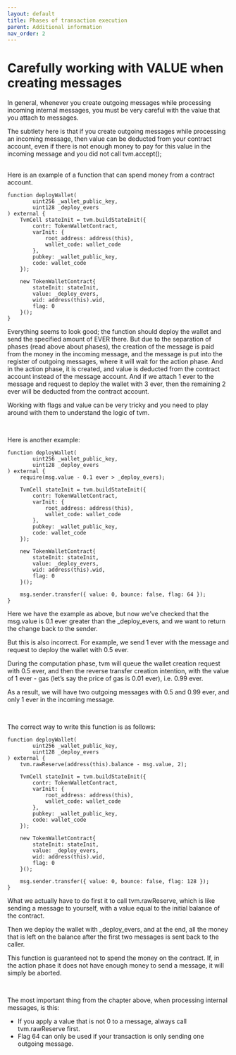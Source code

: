 ```yaml
---
layout: default
title: Phases of transaction execution
parent: Additional information
nav_order: 2
---
```


# Carefully working with VALUE when creating messages

In general, whenever you create outgoing messages while processing incoming internal messages, you must be very careful with the value that you attach to messages.

The subtlety here is that if you create outgoing messages while processing an incoming message, then value can be deducted from your contract account, even if there is not enough money to pay for this value in the incoming message and you did not call tvm.accept();

<br />
Here is an example of a function that can spend money from a contract account.

```solidity
function deployWallet(
        uint256 _wallet_public_key,
        uint128 _deploy_evers
) external {
    TvmCell stateInit = tvm.buildStateInit({
        contr: TokenWalletContract,
        varInit: {
            root_address: address(this),
            wallet_code: wallet_code
        },
        pubkey: _wallet_public_key,
        code: wallet_code
    });

    new TokenWalletContract{
        stateInit: stateInit,
        value: _deploy_evers,
        wid: address(this).wid,
        flag: 0
    }();
}
```

Everything seems to look good; the function should deploy the wallet and send the specified amount of EVER there. But due to the separation of phases (read above about phases), the creation of the message is paid from the money in the incoming message, and the message is put into the register of outgoing messages, where it will wait for the action phase. And in the action phase, it is created, and value is deducted from the contract account instead of  the message account. And if we attach 1 ever to the message and request to deploy the wallet with 3 ever, then the remaining 2 ever will be deducted from the contract account.

Working with flags and value can be very tricky and you need to play around with them to understand the logic of tvm.

<br />

Here is another example:

```solidity
function deployWallet(
        uint256 _wallet_public_key,
        uint128 _deploy_evers
) external {
    require(msg.value - 0.1 ever > _deploy_evers);

    TvmCell stateInit = tvm.buildStateInit({
        contr: TokenWalletContract,
        varInit: {
            root_address: address(this),
            wallet_code: wallet_code
        },
        pubkey: _wallet_public_key,
        code: wallet_code
    });

    new TokenWalletContract{
        stateInit: stateInit,
        value: _deploy_evers,
        wid: address(this).wid,
        flag: 0
    }();

    msg.sender.transfer({ value: 0, bounce: false, flag: 64 });
}
```

Here we have the example as above, but now we’ve checked that the msg.value is 0.1 ever greater than the _deploy_evers, and we want to return the change back to the sender.

But this is also incorrect. For example, we send 1 ever with the message and request to deploy the wallet with 0.5 ever.

During the computation phase, tvm will queue the wallet creation request with 0.5 ever, and then the reverse transfer creation intention, with the value of 1 ever - gas (let’s say the price of gas is 0.01 ever), i.e. 0.99 ever.

As a result, we will have two outgoing messages with 0.5 and 0.99 ever, and only 1 ever in the incoming message.

<br />

The correct way to write this function is as follows:

```solidity
function deployWallet(
        uint256 _wallet_public_key,
        uint128 _deploy_evers
) external {
    tvm.rawReserve(address(this).balance - msg.value, 2);

    TvmCell stateInit = tvm.buildStateInit({
        contr: TokenWalletContract,
        varInit: {
            root_address: address(this),
            wallet_code: wallet_code
        },
        pubkey: _wallet_public_key,
        code: wallet_code
    });

    new TokenWalletContract{
        stateInit: stateInit,
        value: _deploy_evers,
        wid: address(this).wid,
        flag: 0
    }();

    msg.sender.transfer({ value: 0, bounce: false, flag: 128 });
}
```

What we actually have to do first it to call tvm.rawReserve, which is like sending a message to yourself, with a value equal to the initial balance of the contract.

Then we deploy the wallet with _deploy_evers, and at the end, all the money that is left on the balance after the first two messages is sent back to the caller.

This function is guaranteed not to spend the money on the contract. If, in the action phase it does not have enough money to send a message, it will simply be aborted.

<br />

The most important thing from the chapter above, when processing internal messages, is this:

* If you apply a value that is not 0 to a message, always call tvm.rawReserve first.
* Flag 64 can only be used if your transaction is only sending one outgoing message.
